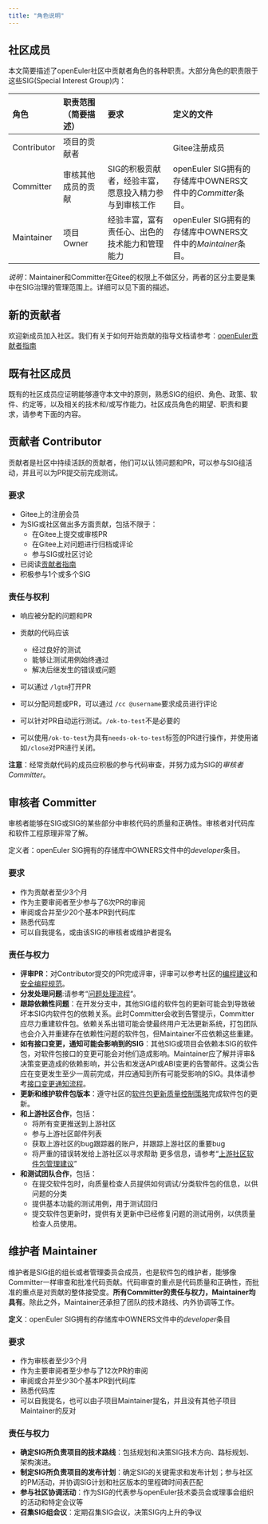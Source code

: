 ```yaml
---
title: "角色说明"
---
```


<div class="markdown">

## 社区成员


本文简要描述了openEuler社区中贡献者角色的各种职责。大部分角色的职责限于这些SIG(Special Interest Group)内：

|角色| 职责范围（简要描述）|要求|定义的文件|
|:-----------|:-------------------- |:----------------------------------------------------- |:----------------------------------------------------------- |
|Contributor|项目的贡献者|| Gitee注册成员|
|Committer| 审核其他成员的贡献| SIG的积极贡献者，经验丰富，愿意投入精力参与到审核工作 | openEuler SIG拥有的存储库中OWNERS文件中的*Committer*条目。 |
| Maintainer| 项目Owner| 经验丰富，富有责任心、出色的技术能力和管理能力| openEuler SIG拥有的存储库中OWNERS文件中的*Maintainer*条目。 |

*说明*：Maintainer和Committer在Gitee的权限上不做区分，两者的区分主要是集中在SIG治理的管理范围上。详细可以见下面的描述。



## 新的贡献者

欢迎新成员加入社区。我们有关于如何开始贡献的指导文档请参考：[openEuler贡献者指南](/zh/contributors/README.md)



## 既有社区成员


既有的社区成员应证明能够遵守本文中的原则，熟悉SIG的组织、角色、政策、软件、约定等，以及相关的技术和/或写作能力。社区成员角色的期望、职责和要求，请参考下面的内容。



## 贡献者 Contributor
贡献者是社区中持续活跃的贡献者，他们可以认领问题和PR，可以参与SIG组活动，并且可以为PR提交前完成测试。



### 要求

+ Gitee上的注册会员
+ 为SIG或社区做出多方面贡献，包括不限于：
  + 在Gitee上提交或审核PR
  + 在Gitee上对问题进行归档或评论
  + 参与SIG或社区讨论
+ 已阅读[贡献者指南](/zh/contributors/README.md)
+ 积极参与1个或多个SIG



### 责任与权利

+ 响应被分配的问题和PR
+ 贡献的代码应该
  + 经过良好的测试
  + 能够让测试用例始终通过
  + 解决后继发生的错误或问题

+ 可以通过 `/lgtm`打开PR
+ 可以分配问题或PR，可以通过 `/cc @username`要求成员进行评论
+ 可以针对PR自动运行测试。`/ok-to-test`不是必要的
+ 可以使用`/ok-to-test`为具有`needs-ok-to-test`标签的PR进行操作，并使用诸如`/close`对PR进行关闭。

**注意**：经常贡献代码的成员应积极的参与代码审查，并努力成为SIG的*审核者Committer*。



## 审核者 Committer

审核者能够在SIG或SIG的某些部分中审核代码的质量和正确性。审核者对代码库和软件工程原理非常了解。

定义者：openEuler SIG拥有的存储库中OWNERS文件中的*developer*条目。

### 要求

+ 作为贡献者至少3个月
+ 作为主要审阅者至少参与了6次PR的审阅
+ 审阅或合并至少20个基本PR到代码库
+ 熟悉代码库
+ 可以自我提名，或由该SIG的审核者或维护者提名

### 责任与权力

+  **评审PR**：对Contributor提交的PR完成评审，评审可以参考社区的[编程建议]()和[安全编程规范]()。
+  **分发处理问题**:请参考“[问题处理流程]()“。
+  **跟踪依赖性问题**：在开发分支中，其他SIG组的软件包的更新可能会到导致破坏本SIG内软件包的依赖关系。此时Committer会收到告警提示，Committer应尽力重建软件包。依赖关系出错可能会使最终用户无法更新系统，打包团队也会介入并重建存在依赖性问题的软件包，但Maintainer不应依赖这些重建。
+  **如有接口变更，通知可能会影响到的SIG**：其他SIG或项目会依赖本SIG的软件包，对软件包接口的变更可能会对他们造成影响。Maintainer应了解并评审&决策变更造成的依赖影响，并公告和发送API或ABI变更的告警邮件。这类公告应在变更发生至少一周前完成，并应通知到所有可能受影响的SIG。具体请参考[接口变更通知流程]()。
+  **更新和维护软件包版本**：遵守社区的[软件包更新质量控制策略]()完成软件包的更新。
+  **和上游社区合作**，包括：
   +    将所有变更推送到上游社区
   +    参与上游社区邮件列表
   +    获取上游社区的bug跟踪器的账户，并跟踪上游社区的重要bug
   +    将严重的错误转发给上游社区以寻求帮助
         更多信息，请参考“[上游社区软件包管理建议]()”
+  **和测试团队合作**，包括：
   +  在提交软件包时，向质量检查人员提供如何调试/分类软件包的信息，以供问题的分类
   +  提供基本功能的测试用例，用于测试回归
   +  提交软件包更新时，提供有关更新中已经修复问题的测试用例，以供质量检查人员使用。 



## 维护者 Maintainer

维护者是SIG组的组长或者管理委员会成员，也是软件包的维护者，能够像Committer一样审查和批准代码贡献。代码审查的重点是代码质量和正确性，而批准的重点是对贡献的整体接受度。**所有Committer的责任与权力，Maintainer均具有**。除此之外，Maintainer还承担了团队的技术路线、内外协调等工作。

**定义**：openEuler SIG拥有的存储库中OWNERS文件中的*developer*条目



### 要求

+ 作为审核者至少3个月
+ 作为主要审阅者至少参与了12次PR的审阅
+ 审阅或合并至少30个基本PR到代码库
+ 熟悉代码库
+ 可以自我提名，也可以由子项目Maintainer提名，并且没有其他子项目Maintainer的反对

### 责任与权力

- **确定SIG所负责项目的技术路线**：包括规划和决策SIG技术方向、路标规划、架构演进。
- **制定SIG所负责项目的发布计划**：确定SIG的关键需求和发布计划；参与社区的PM活动，并协调SIG计划和社区版本的里程碑时间表匹配
- **参与社区协调活动**：作为SIG的代表参与openEuler技术委员会或理事会组织的活动和特定会议等
- **召集SIG组会议**：定期召集SIG会议，决策SIG内上升的争议


</div>

